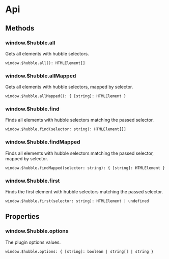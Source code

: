# Api

## Methods

### window.$hubble.all

Gets all elements with hubble selectors.

`window.$hubble.all(): HTMLElement[]`

### window.$hubble.allMapped

Gets all elements with hubble selectors, mapped by selector.

`window.$hubble.allMapped(): { [string]: HTMLElement }`

### window.$hubble.find

Finds all elements with hubble selectors matching the passed selector.

`window.$hubble.find(selector: string): HTMLElement[]]`

### window.$hubble.findMapped

Finds all elements with hubble selectors matching the passed selector, mapped by selector.

`window.$hubble.findMapped(selector: string): { [string]: HTMLElement }`

### window.$hubble.first

Finds the first element with hubble selectors matching the passed selector.

`window.$hubble.first(selector: string): HTMLElement | undefined`

## Properties

### window.$hubble.options

The plugin options values.

`window.$hubble.options: { [string]: boolean | string[] | string }`
